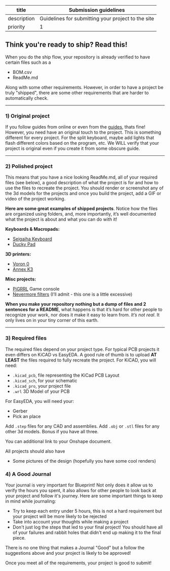 | title       | Submission guidelines                              |
| ----------- | -------------------------------------------------- |
| description | Guidelines for submitting your project to the site |
| priority    | 1                                                  |


## Think you're ready to ship? Read this!

When you do the ship flow, your repository is already verified to have certain files such as a 
- BOM.csv
- ReadMe.md



Along with some other requirements. However, in order to have a project be truly "shipped", there are some other requirements that are harder to automatically check. 

-----------

### 1) Original project 

If you follow guides from online or even from the [guides](/guides), thats fine! However, you need have an original touch to the project. This is something different for every project. For the split keyboard, maybe add lights that flash different colors based on the program, etc. We WILL verify that your project is original even if you create it from some obscure guide.

-----------

### 2) Polished project

This means that you have a nice looking ReadMe.md, all of your required files (see below), a good description of what the project is for and how to use the files to recreate the project. You should render or screenshot any of the 3d models for the projects and once you build the project, add a GIF or video of the project working. 

  **Here are some great examples of shipped projects**. Notice how the files are organized using folders, and, more importantly, it’s well documented what the project is about and what you can do with it!

  **Keyboards & Macropads:**

- [Seigaiha Keyboard](https://github.com/yiancar/Seigaiha)
- [Ducky Pad](https://github.com/dekuNukem/duckyPad)

**3D printers:**

- [Voron 0](https://github.com/VoronDesign/Voron-0)
- [Annex K3](https://github.com/Annex-Engineering/Gasherbrum-K3)

**Misc projects:**

- [PiGRRL](https://github.com/adafruit/Adafruit-PiGRRL-PCB) Game console
- [Nevermore filters](https://github.com/nevermore3d/Nevermore_Micro) (I’ll admit - this one is a little excessive)

**When you make your repository nothing but a dump of files and 2 sentences for a README**, what happens is that it’s hard for other people to recognize your work, nor does it make it easy to learn from. *It’s not real*. It only lives on in your tiny corner of this earth.


-----------

### 3) Required files 

The required files depend on your project type. For typical PCB projects it even differs on KiCAD vs EasyEDA. A good rule of thumb is to upload **AT LEAST** the files required to fully recreate the project. For KiCAD, you will need:

- `.kicad_pcb`, file representing the KiCad PCB Layout
- `.kicad_sch`, for your schematic
- `.kicad_pro`, your project file
- `.wrl` 3D Model of your PCB

For EasyEDA, you will need your:
- Gerber
- Pick an place



Add `.step` files for any CAD and assemblies. Add `.obj` or `.stl` files for any other 3d models. Bonus if you have all three.

You can additional link to your Onshape document.

All projects should also have 
  - Some pictures of the design (hopefully you have some cool renders)

### 4) A Good Journal

Your journal is very important for Blueprint! Not only does it allow us to verify the hours you spent, it also allows for other people to look back at your project and follow it's journey. Here are some important things to keep in mind while journaling:
- Try to keep each entry under 5 hours, this is not a hard requirement but your project will be more likely to be rejected
- Take into account your thoughts while making a project
- Don't just log the steps that led to your final project! You should have all of your failures and rabbit holes that didn't end up making it to the final piece.

There is no one thing that makes a Journal "Good" but a follow the suggestions above and your project is likely to be approved!



Once you meet all of the requirements, your project is good to submit!
